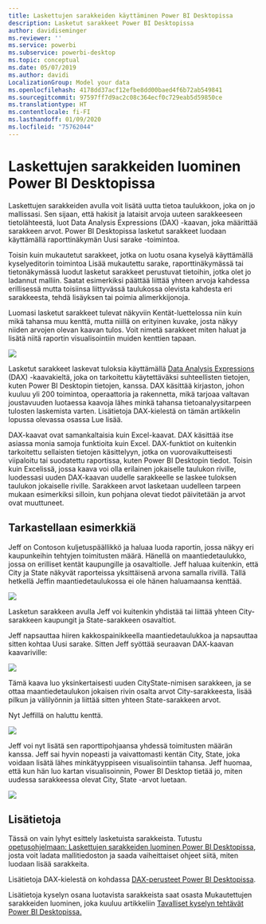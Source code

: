 ```yaml
---
title: Laskettujen sarakkeiden käyttäminen Power BI Desktopissa
description: Lasketut sarakkeet Power BI Desktopissa
author: davidiseminger
ms.reviewer: ''
ms.service: powerbi
ms.subservice: powerbi-desktop
ms.topic: conceptual
ms.date: 05/07/2019
ms.author: davidi
LocalizationGroup: Model your data
ms.openlocfilehash: 4178dd37acf12efbe8dd00baed4f6b72ab549841
ms.sourcegitcommit: 97597ff7d9ac2c08c364ecf0c729eab5d59850ce
ms.translationtype: HT
ms.contentlocale: fi-FI
ms.lasthandoff: 01/09/2020
ms.locfileid: "75762044"
---
```

# <a name="create-calculated-columns-in-power-bi-desktop"></a>Laskettujen sarakkeiden luominen Power BI Desktopissa
Laskettujen sarakkeiden avulla voit lisätä uutta tietoa taulukkoon, joka on jo mallissasi. Sen sijaan, että hakisit ja lataisit arvoja uuteen sarakkeeseen tietolähteestä, luot Data Analysis Expressions (DAX) -kaavan, joka määrittää sarakkeen arvot. Power BI Desktopissa lasketut sarakkeet luodaan käyttämällä raporttinäkymän Uusi sarake -toimintoa.

Toisin kuin mukautetut sarakkeet, jotka on luotu osana kyselyä käyttämällä kyselyeditorin toimintoa Lisää mukautettu sarake, raporttinäkymässä tai tietonäkymässä luodut lasketut sarakkeet perustuvat tietoihin, jotka olet jo ladannut malliin. Saatat esimerkiksi päättää liittää yhteen arvoja kahdessa erillisessä mutta toisiinsa liittyvässä taulukossa olevista kahdesta eri sarakkeesta, tehdä lisäyksen tai poimia alimerkkijonoja.

Luomasi lasketut sarakkeet tulevat näkyviin Kentät-luettelossa niin kuin mikä tahansa muu kenttä, mutta niillä on erityinen kuvake, josta näkyy niiden arvojen olevan kaavan tulos. Voit nimetä sarakkeet miten haluat ja lisätä niitä raportin visualisointiin muiden kenttien tapaan.

![](media/desktop-calculated-columns/calccolinpbid_fields.png)

Lasketut sarakkeet laskevat tuloksia käyttämällä [Data Analysis Expressions](https://msdn.microsoft.com/library/gg413422.aspx) (DAX) -kaavakieltä, joka on tarkoitettu käytettäväksi suhteellisten tietojen, kuten Power BI Desktopin tietojen, kanssa. DAX käsittää kirjaston, johon kuuluu yli 200 toimintoa, operaattoria ja rakennetta, mikä tarjoaa valtavan joustavuuden luotaessa kaavoja lähes minkä tahansa tietoanalyysitarpeen tulosten laskemista varten. Lisätietoja DAX-kielestä on tämän artikkelin lopussa olevassa osassa Lue lisää.

DAX-kaavat ovat samankaltaisia kuin Excel-kaavat. DAX käsittää itse asiassa monia samoja funktioita kuin Excel. DAX-funktiot on kuitenkin tarkoitettu sellaisten tietojen käsittelyyn, jotka on vuorovaikutteisesti viipaloitu tai suodatettu raportissa, kuten Power BI Desktopin tiedot. Toisin kuin Excelissä, jossa kaava voi olla erilainen jokaiselle taulukon riville, luodessasi uuden DAX-kaavan uudelle sarakkeelle se laskee tuloksen taulukon jokaiselle riville. Sarakkeen arvot lasketaan uudelleen tarpeen mukaan esimerkiksi silloin, kun pohjana olevat tiedot päivitetään ja arvot ovat muuttuneet.

## <a name="lets-look-at-an-example"></a>Tarkastellaan esimerkkiä
Jeff on Contoson kuljetuspäällikkö ja haluaa luoda raportin, jossa näkyy eri kaupunkeihin tehtyjen toimitusten määrä. Hänellä on maantiedetaulukko, jossa on erilliset kentät kaupungille ja osavaltiolle. Jeff haluaa kuitenkin, että City ja State näkyvät raporteissa yksittäisenä arvona samalla rivillä. Tällä hetkellä Jeffin maantiedetaulukossa ei ole hänen haluamaansa kenttää.

![](media/desktop-calculated-columns/calccolinpbid_cityandstatefields.png)

Lasketun sarakkeen avulla Jeff voi kuitenkin yhdistää tai liittää yhteen City-sarakkeen kaupungit ja State-sarakkeen osavaltiot.

Jeff napsauttaa hiiren kakkospainikkeella maantiedetaulukkoa ja napsauttaa sitten kohtaa Uusi sarake. Sitten Jeff syöttää seuraavan DAX-kaavan kaavariville:

![](media/desktop-calculated-columns/calccolinpbid_formula.png)

Tämä kaava luo yksinkertaisesti uuden CityState-nimisen sarakkeen, ja se ottaa maantiedetaulukon jokaisen rivin osalta arvot City-sarakkeesta, lisää pilkun ja välilyönnin ja liittää sitten yhteen State-sarakkeen arvot.

Nyt Jeffillä on haluttu kenttä.

![](media/desktop-calculated-columns/calccolinpbid_citystatefield.png)

Jeff voi nyt lisätä sen raporttipohjaansa yhdessä toimitusten määrän kanssa. Jeff sai hyvin nopeasti ja vaivattomasti kentän City, State, joka voidaan lisätä lähes minkätyyppiseen visualisointiin tahansa. Jeff huomaa, että kun hän luo kartan visualisoinnin, Power BI Desktop tietää jo, miten uudessa sarakkeessa olevat City, State -arvot luetaan.

![](media/desktop-calculated-columns/calccolinpbid_citystatemap.png)

## <a name="learn-more"></a>Lisätietoja
Tässä on vain lyhyt esittely lasketuista sarakkeista. Tutustu [opetusohjelmaan: Laskettujen sarakkeiden luominen Power BI Desktopissa](desktop-tutorial-create-calculated-columns.md), josta voit ladata mallitiedoston ja saada vaiheittaiset ohjeet siitä, miten luodaan lisää sarakkeita. 

Lisätietoja DAX-kielestä on kohdassa [DAX-perusteet Power BI Desktopissa](desktop-quickstart-learn-dax-basics.md).

Lisätietoja kyselyn osana luotavista sarakkeista saat osasta Mukautettujen sarakkeiden luominen, joka kuuluu artikkeliin [Tavalliset kyselyn tehtävät Power BI Desktopissa.](desktop-common-query-tasks.md)  

